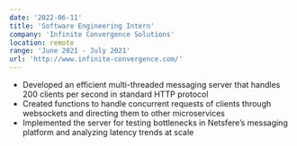 ```yaml
---
date: '2022-06-11'
title: 'Software Engineering Intern'
company: 'Infinite Convergence Solutions'
location: remote
range: 'June 2021 - July 2021'
url: 'http://www.infinite-convergence.com/'
---
```


- Developed an efficient multi-threaded messaging server that handles 200 clients per second in standard HTTP protocol
- Created functions to handle concurrent requests of clients through websockets and directing them to other microservices
- Implemented the server for testing bottlenecks in Netsfere’s messaging platform and analyzing latency trends at scale
